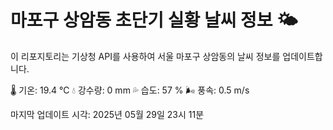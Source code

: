 
# 마포구 상암동 초단기 실황 날씨 정보 🌤️

이 리포지토리는 기상청 API를 사용하여 서울 마포구 상암동의 날씨 정보를 업데이트합니다. 

🌡️ 기온: 19.4 ℃
💧 강수량: 0 mm
💦 습도: 57 %
🌬️ 풍속: 0.5 m/s

마지막 업데이트 시각: 2025년 05월 29일 23시 11분    
